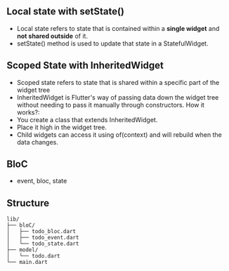 ## Local state with setState()

- Local state refers to state that is contained within a **single widget** and **not shared outside** of it.
- setState() method is used to update that state in a StatefulWidget.

## Scoped State with InheritedWidget

- Scoped state refers to state that is shared within a specific part of the widget tree
- InheritedWidget is Flutter's way of passing data down the widget tree without needing to pass it manually through constructors.
  How it works?:
- You create a class that extends InheritedWidget.
- Place it high in the widget tree.
- Child widgets can access it using of(context) and will rebuild when the data changes.

## BloC

- event, bloc, state

## Structure

    lib/
    ├── bloC/
    │   ├── todo_bloc.dart
    │   ├── todo_event.dart
    │   └── todo_state.dart
    ├── model/
    │   └── todo.dart
    └── main.dart
